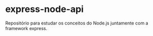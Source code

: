 # express-node-api
Repositório para estudar os conceitos do Node.js juntamente com a framework express.
